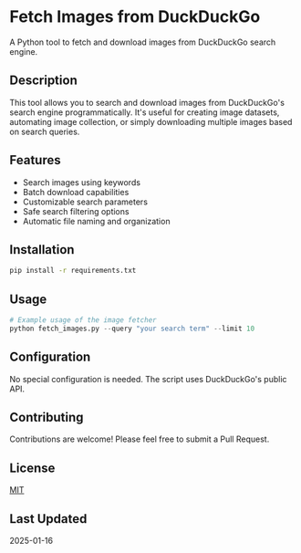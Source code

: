 # Fetch Images from DuckDuckGo

A Python tool to fetch and download images from DuckDuckGo search engine.

## Description
This tool allows you to search and download images from DuckDuckGo's search engine programmatically. It's useful for creating image datasets, automating image collection, or simply downloading multiple images based on search queries.

## Features
- Search images using keywords
- Batch download capabilities
- Customizable search parameters
- Safe search filtering options
- Automatic file naming and organization

## Installation
```bash
pip install -r requirements.txt
```

## Usage
```python
# Example usage of the image fetcher
python fetch_images.py --query "your search term" --limit 10
```

## Configuration
No special configuration is needed. The script uses DuckDuckGo's public API.

## Contributing
Contributions are welcome! Please feel free to submit a Pull Request.

## License
[MIT](https://choosealicense.com/licenses/mit/)

## Last Updated
2025-01-16
